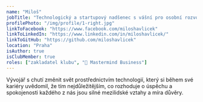 ```yaml
---
name: "Miloš"
jobTitle: "Technologický a startupový nadšenec s vášní pro osobní rozvoj a networking"
profilePhoto: "/img/profile/1-right.jpg"
linkToFacebook: "https://www.facebook.com/miloshavlicek"
linkToLinkedIn: "https://www.linkedin.com/in/miloshavlicek/"
linkToGitHub: "https://github.com/miloshavlicek"
location: "Praha"
isAuthor: true
isClubMember: true
roles: ["zakladatel klubu", "💼 Mastermind Business"]
---
```

Vývojář s chutí změnit svět prostřednictvím technologií, který si během své kariéry uvědomil, že tím nejdůležitějším, co rozhoduje o úspěchu a spokojenosti každého z nás jsou silné mezilidské vztahy a míra důvěry.